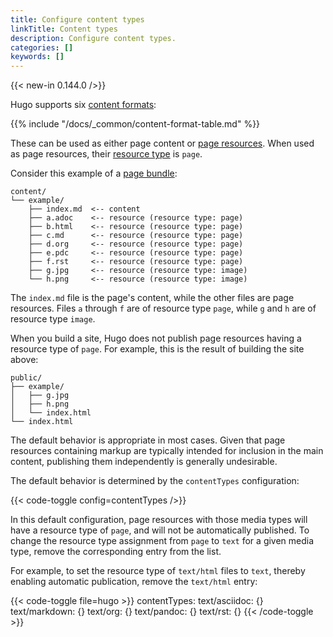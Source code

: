 ```yaml
---
title: Configure content types
linkTitle: Content types
description: Configure content types.
categories: []
keywords: []
---
```


{{< new-in 0.144.0 />}}

Hugo supports six [content formats](g):

{{% include "/docs/_common/content-format-table.md" %}}

These can be used as either page content or [page resources](g). When used as page resources, their [resource type](g) is `page`.

Consider this example of a [page bundle](g):

```tree
content/
└── example/
    ├── index.md  <-- content
    ├── a.adoc    <-- resource (resource type: page)
    ├── b.html    <-- resource (resource type: page)
    ├── c.md      <-- resource (resource type: page)
    ├── d.org     <-- resource (resource type: page)
    ├── e.pdc     <-- resource (resource type: page)
    ├── f.rst     <-- resource (resource type: page)
    ├── g.jpg     <-- resource (resource type: image)
    └── h.png     <-- resource (resource type: image)
```

The `index.md` file is the page's content, while the other files are page resources. Files `a` through `f` are of resource type `page`, while `g` and `h` are of resource type `image`.

When you build a site, Hugo does not publish page resources having a resource type of `page`. For example, this is the result of building the site above:

```tree
public/
├── example/
│   ├── g.jpg
│   ├── h.png
│   └── index.html
└── index.html
```

The default behavior is appropriate in most cases. Given that page resources containing markup are typically intended for inclusion in the main content, publishing them independently is generally undesirable.

The default behavior is determined by the `contentTypes` configuration:

{{< code-toggle config=contentTypes />}}

In this default configuration, page resources with those media types will have a resource type of `page`, and will not be automatically published. To change the resource type assignment from `page` to `text` for a given media type, remove the corresponding entry from the list.

For example, to set the resource type of `text/html` files to `text`, thereby enabling automatic publication, remove the `text/html` entry:

{{< code-toggle file=hugo >}}
contentTypes:
  text/asciidoc: {}
  text/markdown: {}
  text/org: {}
  text/pandoc: {}
  text/rst: {}
{{< /code-toggle >}}

